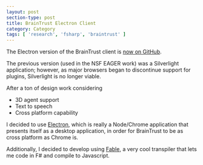 ```yaml
---
layout: post
section-type: post
title: BrainTrust Electron Client
category: Category
tags: [ 'research', 'fsharp', 'braintrust' ]
---
```

The Electron version of the BrainTrust client is [now on GitHub](https://github.com/aolney/braintrust-electron).

The previous version (used in the NSF EAGER work) was a Silverlight application; however, as major browsers began to discontinue support for plugins, Silverlight is no longer viable.

After a ton of design work considering

- 3D agent support
- Text to speech
- Cross platform capability

I decided to use [Electron](https://github.com/electron/electron-quick-start), which is really a Node/Chrome application that presents itself as a desktop application, in order for BrainTrust to be as cross platform as Chrome is.

Additionally, I decided to develop using [Fable](https://fable.io/), a very cool transpiler that lets me code in F# and compile to Javascript.
